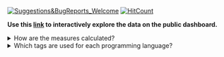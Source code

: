 [![Suggestions&BugReports_Welcome](https://img.shields.io/badge/Suggestions-BugReports-blue)](https://github.com/vvaezian/Popularity-of-Programming-Languages/issues)
[![HitCount](http://hits.dwyl.com/vvaezian/https://githubcom/vvaezian/Popularity-of-Programming-Languages.svg)](http://hits.dwyl.com/vvaezian/https://githubcom/vvaezian/Popularity-of-Programming-Languages)

**Use this [link](https://metabase.intellimenta.com/public/dashboard/f9b5e04b-9755-489d-9f5d-6adc3e3806fd) to interactively explore the data on the public dashboard.**

<details><summary>How are the measures calculated?</summary>
<p>
  
  - **Average ViewCount:** For posts with relevant tags, each post's viewcount is divided by the number of days it has been posted, which results in average viewcount of that post. Then these numbers are averaged over the given granularity (Yearly, Quarterly, Monthly).
  - **Question Count:** The number of posts with the relevant tag is calculated. Then these numberes are summed over the given granularity (Yearly, Quarterly, Monthly).
  - **Average Daily Count of Distinct Users:** In each day the number of distinct users who had an activity in the relevant tags (asked a question/answered a question/commented on a question or answer/edited a question or answer) is calculated. Then these numbers are averaged over the given granularity (Yearly, Quarterly, Monthly).
  - **Total Views:** Total number of views for the questions in the relevant tags (limited to the given timerange). The granularity filter doesn't apply to this card.
  - **Total Question:** Total number of questions with the relevant tags (limited to the given timerange). The granularity filter doesn't apply to this card.

</p></details>

<details><summary>Which tags are used for each programming language?</summary>
<p>

### C
```sql
tags like '%<c>%'
```

### C++
```sql
tags like '%c++%'
```

### C#
```sql
tags like '%c#%'
```

### Clojure
```sql
tags like '%clojure%'
```


### DB - MySQL
```sql
tags like '%mysql%'
or tags like '%mariadb%'
```

### DB - Oracle
```sql
tags like '%oracle%'
or tags like '%plsql%'
```

### DB - PostgreSQL
```sql
tags like '%pgsql%' 
or tags like '%postgresql%'
```

### DB - SQL Server
```sql
tags like '%tsql%' 
or tags like '%sql-server%'
```

### DB - SQL (All)
```sql
(tags like '%sql%' 
or tags like '%oracle%'
or tags like '%mariadb%')
and tags not like '%nosql%'
```

### DB - NoSQL (All)
```sql
tags like '%nosql%'
or tags like '%mongodb%'
or tags like '%dynamodb%'
or tags like '%cassandra%'
or tags like '%redis%'
or tags like '%hbase%' -- captures '%couchbase%' as well
or tags like '%neo4j%'
or tags like '%arangodb%'
```

### Haskell
```sql
tags like '%haskell%'
```

### Go
```sql
tags like '%<go>%'
```

### HTML/CSS
```sql
tags like '%html%'
or tags like '%css%'
```

### Java
```sql
(tags like '%java%' and tags not like '%javascript%')  -- java but not javascript
or (tags like '%javascript%' and tags like '%java[^s]%')  -- java and javascript
or tags like '%spring%'
or tags like '%jsf%'
or tags like '%gwt%'
or tags like '%vaadin%'
or tags like '%struts%'
or tags like '%hibernate%'
or tags like '%dropwizard%'
```

### Java (Mobile)
```sql
tags like '%java%' 
and tags like '%android%' 
and tags not like '%kotlin%'
```

### Javascript
```sql
tags like '%javascript%' 
or tags like '%jquery%' 
or tags like '%js>%' -- tag ends with js
or tags like '%extjs%'  -- includes extjs4 and others
```

### Julia
```sql
tags like '%julia%'
```

### Kotlin
```sql
tags like '%kotlin%'
```

### Objective-C
```sql
tags like '%objective-c%'
```

### Perl
```sql
tags like '%<perl%'  -- starts with perl (excluding hyPERLink, ...)
```

### PHP
```sql
tags like '%php%'
```

### Python
```sql
(tags like '%py%' and tags not like '%jupyter%' and tags not like '%copy%' and tags not like '%Capybara%' ) 
or (tags like '%py[^t]%' and tags like '%jupyter%')  -- i.e. it is not just jupyter, it has something else py-like as well
or (tags like '%py[^>-]%' and tags like '%copy%') 
or tags like '%pandas%'
or tags like '%keras%'
or tags like '%django%'
or tags like '%flask%'
```

### R
```sql
tags like '%<r>%'
or tags like '%rstudio%'
or tags like '%shiny%'
```

### Ruby
```sql
tags like '%ruby%'
```

### Rust
```sql
tags like '%rust%'
```


### Scala
```sql
(tags like '%scala%' and tags not like '%scalability%') 
or (tags like '%scala%' and tags like '%scalability%')
```

### Swift
```sql
tags like '%swift%'
```

### TypeScript
```sql
tags like '%typescript%'
```

### VB.NET
```sql
tags like '%vb.net%'
```

</p></details>

